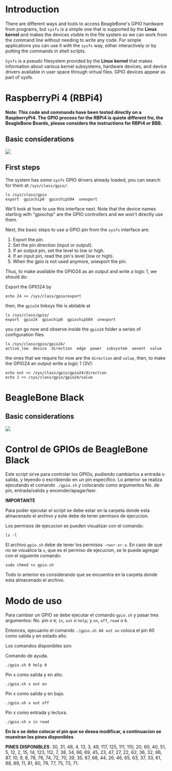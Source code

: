 # Introduction 
There are different ways and tools to access BeagleBone's GPIO hardware from programs, but `sysfs` is a simple one that is supported by the **Linux kernel** and makes the devices visible in the file system so we can work from the command line without needing to write any code. For simple applications you can use it with the `sysfs` way, either interactively or by putting the commands in shell scripts.

`Sysfs` is a pseudo filesystem provided by the **Linux kernel** that makes information about various kernel subsystems, hardware devices, and device drivers available in user space through virtual files. GPIO devices appear as part of sysfs.

# RaspberryPi 4 (RBPi4)

**Note: This code and commands have been tested directly on a RaspberryPi4. The GPIO process for the RBPi4 is quiete different fro, the BeagleBone Boards, please considers the instructions for RBPi4 or BBB.**

## Basic considerations

![](./rbpi4.png)

## First steps

The system has some `sysfs` GPIO drivers already loaded, you can search for them at `/sys/class/gpio/`:
```
ls /sys/class/gpio
export  gpiochip0  gpiochip504  unexport
```
We'll look at how to use this interface next. Note that the device names starting with "gpiochip" are the GPIO controllers and we won't directly use them.

Next, the basic steps to use a GPIO pin from the `sysfs` interface are:

1. Export the pin.
2. Set the pin direction (input or output).
3. If an output pin, set the level to low or high.
4. If an input pin, read the pin's level (low or high).
5. When the gpio is not used anymore, unexport the pin.

Thus, to make available the GPIO24 as an output and write a logic 1, we should do:

Export the GPIO24 by
```
echo 24 >> /sys/class/gpio/export
```
then, the `gpio24` linksys file is abilable at
```
ls /sys/class/gpio/
export  gpio24  gpiochip0  gpiochip504  unexport
```
you can go now and observe inside the `gpio24` folder a series of configuration files
```
ls /sys/class/gpio/gpio24/
active_low  device  direction  edge  power  subsystem  uevent  value
```
the ones that we require for now are the `direction` and `value`, then, to make the GPIO24 an output write a logic 1 (3V):
```
echo out >> /sys/class/gpio/gpio24/direction
echo 1 >> /sys/class/gpio/gpio24/value
```

# BeagleBone Black

## Basic considerations

![](./bbb.png)


# Control de GPIOs de BeagleBone Black
Este script sirve para controlar los GPIOs, pudiendo cambiarlos a entrada o salida, y leyendo o escribiendo en un pin especifico. Lo anterior se realiza ejecutando el comando
`./gpio.sh` y colocando como argumentos No. de pin, entrada/salida y encender/apagar/leer. 

**IMPORTANTE**

Para poder ejecutar el script se debe estar en la carpeta donde esta almacenado el archivo y este debe de tener
permisos de ejecucion. 

Los permisos de ejecucion se pueden visualizar con el comando: 
```
ls -l
```
El archivo `gpio.sh` debe de tener los permisos `-rwxr-xr-x`.
En caso de que no se visualice la `x`, que es el permiso de ejecucion, se le puede agregar con el siguiente
comando: 
```
sudo chmod +x gpio.sh
```
Todo lo anterior es considerando que se encuentra en la carpeta donde esta almacenado el archivo. 

# Modo de uso
Para cambiar un GPIO se debe ejecutar el comando `gpio.sh` y pasar tres argumentos: No. pin o `0`; `in`, `out`
o `help`; y `on`, `off`, `read` o `0`.

Entonces, ejecuanto el comando `./gpio.sh 60 out on` coloca el pin 60 como salida y en estado alto. 

Los comandos disponibles son: 

Comando de ayuda.
```
./gpio.sh 0 help 0
```

Pin x como salida y en alto. 
```
./gpio.sh x out on
```

Pin x como salida y en bajo. 
```
./gpio.sh x out off
```

Pin x como entrada y lectura. 
```
./gpio.sh x in read
```

**En la x se debe colocar el pin que se desea modificar, a continuacion se muestran los pines disponibles**

**PINES DISPONIBLES**: 30, 31, 48, 4, 13, 3, 49, 117, 125, 111, 110, 20, 60, 40, 51, 5, 12, 2, 15, 14, 123, 112, 7, 38, 34, 66,
69, 45, 23, 47, 27, 22, 62, 36, 32, 86, 87, 10, 9, 8, 78, 76, 74, 72, 70, 39, 35, 67, 68, 44, 26, 46, 65, 63, 37,
33, 61, 88, 89, 11, 81, 80, 79, 77, 75, 73, 71.
 
